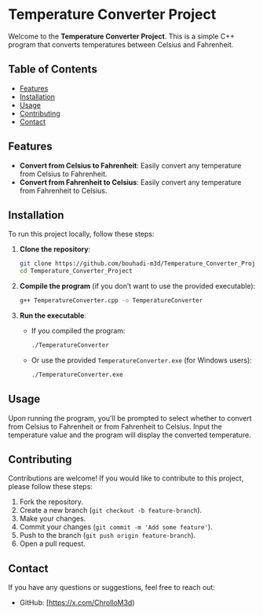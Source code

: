 # Temperature Converter Project

Welcome to the **Temperature Converter Project**. This is a simple C++ program that converts temperatures between Celsius and Fahrenheit.

## Table of Contents

- [Features](#features)
- [Installation](#installation)
- [Usage](#usage)
- [Contributing](#contributing)
- [Contact](#contact)

## Features

- **Convert from Celsius to Fahrenheit**: Easily convert any temperature from Celsius to Fahrenheit.
- **Convert from Fahrenheit to Celsius**: Easily convert any temperature from Fahrenheit to Celsius.

## Installation

To run this project locally, follow these steps:

1. **Clone the repository**:
    ```bash
    git clone https://github.com/bouhadi-m3d/Temperature_Converter_Project.git
    cd Temperature_Converter_Project
    ```

2. **Compile the program** (if you don’t want to use the provided executable):
    ```bash
    g++ TemperatureConverter.cpp -o TemperatureConverter
    ```

3. **Run the executable**:
    - If you compiled the program:
        ```bash
        ./TemperatureConverter
        ```
    - Or use the provided `TemperatureConverter.exe` (for Windows users):
        ```bash
        ./TemperatureConverter.exe
        ```

## Usage

Upon running the program, you'll be prompted to select whether to convert from Celsius to Fahrenheit or from Fahrenheit to Celsius. Input the temperature value and the program will display the converted temperature.

## Contributing

Contributions are welcome! If you would like to contribute to this project, please follow these steps:

1. Fork the repository.
2. Create a new branch (`git checkout -b feature-branch`).
3. Make your changes.
4. Commit your changes (`git commit -m 'Add some feature'`).
5. Push to the branch (`git push origin feature-branch`).
6. Open a pull request.

## Contact

If you have any questions or suggestions, feel free to reach out:

- GitHub: [https://x.com/ChrolloM3d)